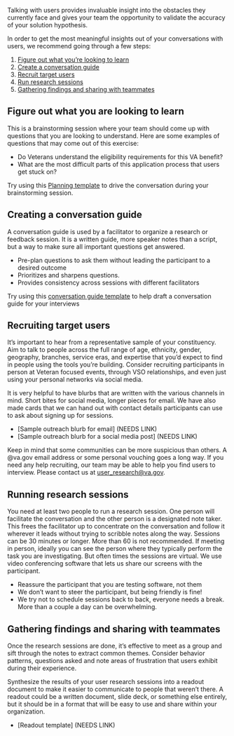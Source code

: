 Talking with users provides invaluable insight into the obstacles they currently face and gives your team the opportunity to validate the accuracy of your solution hypothesis.

In order to get the most meaningful insights out of your conversations with users, we recommend going through a few steps:
1. [Figure out what you’re looking to learn](#figure-out-what-you-are-looking-to-learn)
2. [Create a conversation guide](#creating-a-conversation-guide)
3. [Recruit target users](#recruiting-target-users)
4. [Run research sessions](#running-research-sessions)
5. [Gathering findings and sharing with teammates](#gathering-findings-and-sharing-with-teammates)


## Figure out what you are looking to learn
This is a brainstorming session where your team should come up with questions that you are looking to understand. Here are some examples of questions that may come out of this exercise:
- Do Veterans understand the eligibility requirements for this VA benefit?
- What are the most difficult parts of this application process that users get stuck on?

Try using this [Planning template](/docs/resources/templates/planning-template) to drive the conversation during your brainstorming session.


## Creating a conversation guide
A conversation guide is used by a facilitator to organize a research or feedback session. It is a written guide, more speaker notes than a script, but a way to make sure all important questions get answered.
- Pre-plan questions to ask them without leading the participant to a desired outcome
- Prioritizes and sharpens questions.
- Provides consistency across sessions with different facilitators

Try using this [conversation guide template](/docs/resources/templates/conversation-guide) to help draft a conversation guide for your interviews


## Recruiting target users
It’s important to hear from a representative sample of your constituency. Aim to talk to people across the full range of age, ethnicity, gender, geography, branches, service eras, and expertise that you’d expect to find in people using the tools you’re building. Consider recruiting participants in person at Veteran focused events, through VSO relationships, and even just using your personal networks via social media.

It is very helpful to have blurbs that are written with the various channels in mind. Short bites for social media, longer pieces for email. We have also made cards that we can hand out with contact details participants can use to ask about signing up for sessions.
- [Sample outreach blurb for email] (NEEDS LINK)
- [Sample outreach blurb for a social media post] (NEEDS LINK)

Keep in mind that some communities can be more suspicious than others. A @va.gov email address or some personal vouching goes a long way. If you need any help recruiting, our team may be able to help you find users to interview. Please contact us at user_research@va.gov.


## Running research sessions
You need at least two people to run a research session. One person will facilitate the conversation and the other person is a designated note taker. This frees the facilitator up to concentrate on the conversation and follow it wherever it leads without trying to scribble notes along the way. Sessions can be 30 minutes or longer. More than 60 is not recommended. If meeting in person, ideally you can see the person where they typically perform the task you are investigating. But often times the sessions are virtual. We use video conferencing software that lets us share our screens with the participant.
- Reassure the participant that you are testing software, not them
- We don’t want to steer the participant, but being friendly is fine!
- We try not to schedule sessions back to back, everyone needs a break. More than a couple a day can be overwhelming.


## Gathering findings and sharing with teammates
Once the research sessions are done, it’s effective to meet as a group and sift through the notes to extract common themes. Consider behavior patterns, questions asked and note areas of frustration that users exhibit during their experience.

Synthesize the results of your user research sessions into a readout document to make it easier to communicate to people that weren’t there. A readout could be a written document, slide deck, or something else entirely, but it should be in a format that will be easy to use and share within your organization.
- [Readout template] (NEEDS LINK)
